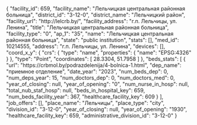 {
    "facility_id": 659,
    "facility_name": "Лельчицкая центральная районная больница",
    "district_id": "3-12-0",
    "district_name": "Лельчицкий район",
    "facility_url": "http:\/\/lelcrb.by\/",
    "facility_address": "г.п. Лельчицы, ул. Ленина",
    "title": "Лельчицкая центральная районная больница",
    "facility_type": "0",
    "ap_1": "35",
    "name": "Лельчицкая центральная районная больница",
    "state": "public institution",
    "stats": [],
    "med_id": 10214555,
    "address": "г.п. Лельчицы, ул. Ленина",
    "devices": [],
    "coord_x_y": {
        "crs": {
            "type": "name",
            "properties": {
                "name": "EPSG:4326"
            }
        },
        "type": "Point",
        "coordinates": [
            28.3304,
            51.7958
        ]
    },
    "beds_stats": [
        {
            "url": "https:\/\/crbmol.by\/podrazdelenija\/4-bolnica-1.html",
            "dep_name": "приемное отделение",
            "date_year": "2023",
            "num_beds_dep": 0,
            "num_deps_year": 15,
            "num_doctors_dep": 0,
            "num_doctors_med": 0,
            "year_of_closing": null,
            "year_of_opening": "0",
            "num_nurse_in_hosp": null,
            "total_nub_staf_hosp": null,
            "beds_in_hospital_key": 659,
            "num_beds_facility_year": 367,
            "healthcare_facility_key": 609
        }
    ],
    "job_offers": [],
    "place_name": "Лельчицы",
    "place_type": "city",
    "division_id": "3-12-0",
    "year_of_closing": null,
    "year_of_opening": "1930",
    "healthcare_facility_key": 659,
    "administrative_division_id": "3-12-0"
}